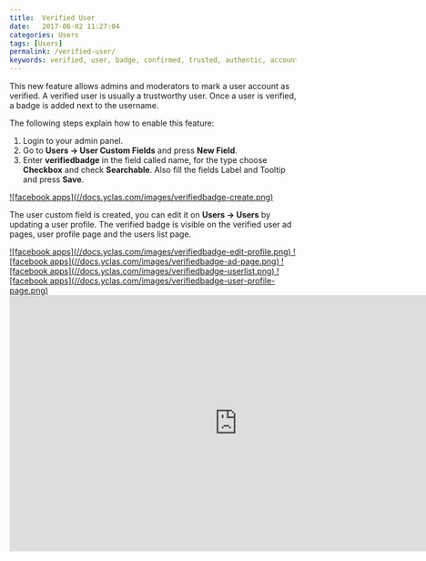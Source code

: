```yaml
---
title:  Verified User
date:   2017-06-02 11:27:04
categories: Users
tags: [Users]
permalink: /verified-user/
keywords: verified, user, badge, confirmed, trusted, authentic, account, brand, seller, shop
---
```


This new feature allows admins and moderators to mark a user account as verified. A verified user is usually a trustworthy user. Once a user is verified, a badge is added next to the username. 

The following steps explain how to enable this feature:

1. Login to your admin panel.
2. Go to **Users -> User Custom Fields** and press **New Field**.
3. Enter **verifiedbadge** in the field called name, for the type choose **Checkbox** and check **Searchable**. Also fill the fields Label and Tooltip and press **Save**.

<a href="//docs.yclas.com/images/verifiedbadge-create.png" class="thumbnail gallery-item" data-gallery>
![facebook apps](//docs.yclas.com/images/verifiedbadge-create.png) 
</a>

The user custom field is created, you can edit it on **Users -> Users** by updating a user profile. The verified badge is visible on the verified user ad pages, user profile page and the users list page.

<a href="//docs.yclas.com/images/verifiedbadge-edit-profile.png" class="thumbnail gallery-item" data-gallery>
![facebook apps](//docs.yclas.com/images/verifiedbadge-edit-profile.png) 
</a>

<a href="//docs.yclas.com/images/verifiedbadge-ad-page.png" class="thumbnail gallery-item" data-gallery>
![facebook apps](//docs.yclas.com/images/verifiedbadge-ad-page.png) 
</a>

<a href="//docs.yclas.com/images/verifiedbadge-userlist.png" class="thumbnail gallery-item" data-gallery>
![facebook apps](//docs.yclas.com/images/verifiedbadge-userlist.png) 
</a>

<a href="//docs.yclas.com/images/verifiedbadge-user-profile-page.png" class="thumbnail gallery-item" data-gallery>
![facebook apps](//docs.yclas.com/images/verifiedbadge-user-profile-page.png) 
</a>

<iframe width="800" height="450" src="https://www.youtube.com/embed/tTSWwNydypg" frameborder="0" allowfullscreen></iframe>
